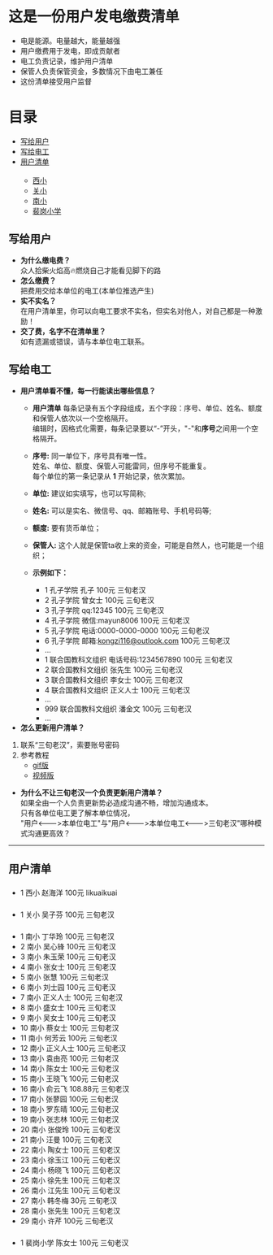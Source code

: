 # 这是一份用户发电缴费清单
- 电是能源。电量越大，能量越强
- 用户缴费用于发电，即成贡献者
- 电工负责记录，维护用户清单
- 保管人负责保管资金，多数情况下由电工兼任
- 这份清单接受用户监督
# 目录
<ul>
  <li><a href="#toContributions">写给用户</a></li>
  <li><a href="#toEditor">写给电工</a></li>
  <li><a href="#ListOfContributions">用户清单</a>
    <ul>
      <li><a href="#xixiao">西小</a></li>
      <li><a href="#guanxiao">关小</a></li>
      <li><a href="#nanxiao">南小</a></li>
      <li><a href="#peixiao">裴岗小学</a></li>
    </ul>
   </li>
 </ul>
 
 
## <a name="toContributions">写给用户</a>
- **为什么缴电费？**<br/>
众人拾柴火焰高🔥燃烧自己才能看见脚下的路<br/>
- **怎么缴费？**<br/>
把费用交给本单位的电工(本单位推选产生)<br/>
- **实不实名？**<br/>
在用户清单里，你可以向电工要求不实名，但实名对他人，对自己都是一种激励！<br/>
- **交了费，名字不在清单里？**<br/>
如有遗漏或错误，请与本单位电工联系。<br/>
## <a name="toEditor">写给电工</a>
- **用户清单看不懂，每一行能读出哪些信息？**<br/>
  - **用户清单** 每条记录有五个字段组成，五个字段：序号、单位、姓名、额度和保管人依次以一个空格隔开。<br/>
编辑时，因格式化需要，每条记录要以“-”开头，"-"和**序号**之间用一个空格隔开。<br/>
  - **序号:** 同一单位下，序号具有唯一性。<br/>
姓名、单位、额度、保管人可能雷同，但序号不能重复。<br/>
每个单位的第一条记录从 **1** 开始记录，依次累加。<br/>
  - **单位:** 建议如实填写，也可以写简称;<br/>
  - **姓名:** 可以是实名、微信号、qq、邮箱账号、手机号码等;<br/>
  - **额度:** 要有货币单位；<br/>
  - **保管人:** 这个人就是保管ta收上来的资金，可能是自然人，也可能是一个组织；<br/>

  - **示例如下：**
    - 1 孔子学院 孔子 100元 三旬老汉
    - 2 孔子学院 曾女士 100元 三旬老汉
    - 3 孔子学院 qq:12345 100元 三旬老汉
    - 4 孔子学院 微信:mayun8006 100元 三旬老汉
    - 5 孔子学院 电话:0000-0000-0000 100元 三旬老汉
    - 6 孔子学院 邮箱:kongzi116@outlook.com 100元 三旬老汉
    - ...
    - 1 联合国教科文组织 电话号码:1234567890 100元 三旬老汉<br/>
    - 2 联合国教科文组织 张先生 100元 三旬老汉<br/>
    - 3 联合国教科文组织 李女士 100元 三旬老汉<br/>
    - 4 联合国教科文组织 正义人士 100元 三旬老汉<br/>
    - ...
    - 999 联合国教科文组织 潘金文 100元 三旬老汉<br/>
    - ...
- **怎么更新用户清单？**<br/>
1. 联系“三旬老汉”，索要账号密码
2. 参考教程<br/>
   - [gif版](https://github.com/25thAssociation/LuJiang/blob/master/common/15183629789391518362961650.gif)
   - [视频版](http://v.youku.com/v_show/id_XMzM5NTQwNjg1Ng==.html?x&sharefrom=android&sharekey=42a726955348fa311977ddd20baadf339)

- **为什么不让三旬老汉一个负责更新用户清单？**<br/>
如果全由一个人负责更新势必造成沟通不畅，增加沟通成本。<br/>
只有各单位电工更了解本单位情况，<br/>
"用户<--->本单位电工"与"用户<--->本单位电工<--->三旬老汉"哪种模式沟通更高效？

----
## <a name="ListOfContributions">用户清单</a>
### <a name="xixiao"></a>
- 1 西小 赵海洋 100元 likuaikuai
### <a name="guanxiao"></a>
- 1 关小 吴子芬 100元 三旬老汉
### <a name="nanxiao"></a>
- 1 南小 丁华玲 100元 三旬老汉
- 2 南小 吴心锋 100元 三旬老汉
- 3 南小 朱玉荣 100元 三旬老汉
- 4 南小 张女士 100元 三旬老汉
- 5 南小 张慧 100元 三旬老汉
- 6 南小 刘士园 100元 三旬老汉
- 7 南小 正义人士 100元 三旬老汉
- 8 南小 盛女士 100元 三旬老汉
- 9 南小 吴女士 100元 三旬老汉
- 10 南小 蔡女士 100元 三旬老汉
- 11 南小 何芳云 100元 三旬老汉
- 12 南小 正义人士 100元 三旬老汉
- 13 南小 袁由亮 100元 三旬老汉
- 14 南小 陈女士 100元 三旬老汉
- 15 南小 王晓飞 100元 三旬老汉
- 16 南小 俞云飞 108.88元 三旬老汉
- 17 南小 张蓼园 100元 三旬老汉
- 18 南小 罗东晴 100元 三旬老汉
- 19 南小 张志林 100元 三旬老汉
- 20 南小 张俊玲 100元 三旬老汉
- 21 南小 汪曼 100元 三旬老汉
- 22 南小 陶女士 100元 三旬老汉
- 23 南小 徐玉江 100元 三旬老汉
- 24 南小 杨晓飞 100元 三旬老汉
- 25 南小 徐先生 100元 三旬老汉
- 26 南小 江先生 100元 三旬老汉
- 27 南小 韩冬梅 30元 三旬老汉
- 28 南小 张先生 100元 三旬老汉
- 29 南小 许芹 100元 三旬老汉

### <a name="peixiao"></a>
- 1 裴岗小学 陈女士 100元 三旬老汉

